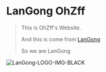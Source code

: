 # LanGong OhZff

> This is OhZff's Website.
> 
> And this is come from [LanGong](https://langong-dev.github.io)
>
> So we are LanGong

![LanGong-LOGO-IMG-BLACK](https://langong-dev.github.io/img/black.png)
